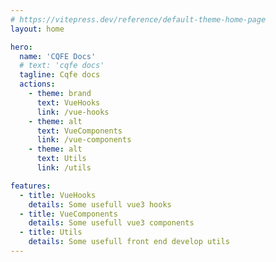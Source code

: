 ```yaml
---
# https://vitepress.dev/reference/default-theme-home-page
layout: home

hero:
  name: 'CQFE Docs'
  # text: 'cqfe docs'
  tagline: Cqfe docs
  actions:
    - theme: brand
      text: VueHooks
      link: /vue-hooks
    - theme: alt
      text: VueComponents
      link: /vue-components
    - theme: alt
      text: Utils
      link: /utils

features:
  - title: VueHooks
    details: Some usefull vue3 hooks
  - title: VueComponents
    details: Some usefull vue3 components
  - title: Utils
    details: Some usefull front end develop utils
---
```

